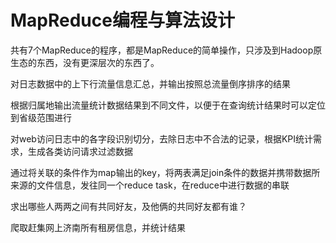 # MapReduce编程与算法设计

共有7个MapReduce的程序，都是MapReduce的简单操作，只涉及到Hadoop原生态的东西，没有更深层次的东西了。

对日志数据中的上下行流量信息汇总，并输出按照总流量倒序排序的结果


根据归属地输出流量统计数据结果到不同文件，以便于在查询统计结果时可以定位到省级范围进行


对web访问日志中的各字段识别切分，去除日志中不合法的记录，根据KPI统计需求，生成各类访问请求过滤数据

通过将关联的条件作为map输出的key，将两表满足join条件的数据并携带数据所来源的文件信息，发往同一个reduce task，在reduce中进行数据的串联


求出哪些人两两之间有共同好友，及他俩的共同好友都有谁？


爬取赶集网上济南所有租房信息，并统计结果


